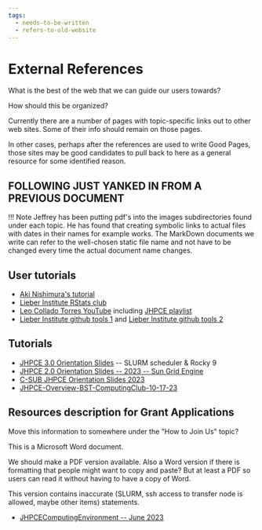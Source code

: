 ```yaml
---
tags:
  - needs-to-be-written
  - refers-to-old-website
---
```


# External References

What is the best of the web that we can guide our users towards?

How should this be organized?

Currently there are a number of pages with topic-specific links out to other web sites. Some of their info should remain on those pages. 

In other cases, perhaps after the references are used to write Good Pages, those sites may be good candidates to pull back to here as a general resource for some identified reason.

## FOLLOWING JUST YANKED IN FROM A PREVIOUS DOCUMENT

!!! Note
    Jeffrey has been putting pdf's into the images subdirectories found under each topic. He has found that creating symbolic links to actual files with dates in their names for example works. The MarkDown documents we write can refer to the well-chosen static file name and not have to be changed every time the actual document name changes.

## User tutorials

+ [Aki Nishimura's tutorial](https://github.com/nishimura-zeger-lab/jhpce-script-examples/tree/master/by_aki)
+ [Lieber Institute RStats club](https://research.libd.org/rstatsclub/)
+ [Leo Collado Torres YouTube](https://www.youtube.com/c/LeonardoColladoTorres/playlists) including [JHPCE playlist](https://www.youtube.com/playlist?list=PLNNI62fcZPdAslHFllqv0-2iZqby1h0CV)
+ [Lieber Institute github tools 1](https://github.com/LieberInstitute/jhpce_module_config) and [Lieber Institute github tools 2](https://github.com/LieberInstitute/jhpce_module_source)

## Tutorials

+ [JHPCE 3.0 Orientation
Slides](https://jhpce.jhu.edu/wp-content/uploads/2024/01/JHPCE-Overview-2024-01.pdf)
-- SLURM scheduler & Rocky 9
+ [JHPCE 2.0 Orientation Slides -- 2023 -- Sun Grid
Engine](https://jhpce.jhu.edu/wp-content/uploads/2021/04/JHPCE-Overview-2022-09.pdf)
+ [C-SUB JHPCE Orientation Slides
2023](https://jhpce.jhu.edu/wp-content/uploads/2024/01/JHPCE-Overview-CMS-2023-12.pdf)
+ [JHPCE-Overview-BST-ComputingClub-10-17-23](https://jhpce.jhu.edu/wp-content/uploads/2023/10/JHPCE-Overview-BST-ComputingClub-10-17.pdf)

## Resources description for Grant Applications
Move this information to somewhere under the "How to Join Us" topic?

This is a Microsoft Word document.

We should make a PDF version available. Also a Word version if there is formatting that people might want to copy and paste? But at least a PDF so users can read it without having to have a copy of Word.

This version contains inaccurate (SLURM, ssh access to transfer node is allowed, maybe other items) statements.

+ [JHPCEComputingEnvironment -- June 2023](https://jhpce.jhu.edu/wp-content/uploads/2023/06/JHPCEComputingEnvironmentJune2023.docx)
